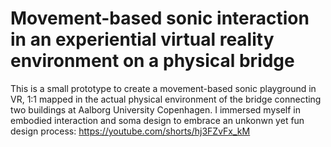 # Movement-based sonic interaction in an experiential virtual reality environment on a physical bridge

This is a small prototype to create a movement-based sonic playground in VR, 1:1 mapped in the actual physical environment of the bridge connecting two buildings at Aalborg University Copenhagen. I immersed myself in embodied interaction and soma design to embrace an unkonwn yet fun design process: https://youtube.com/shorts/hj3FZvFx_kM
